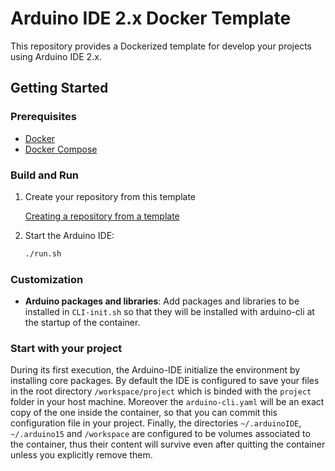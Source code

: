# Arduino IDE 2.x Docker Template

This repository provides a Dockerized template for develop your projects using Arduino IDE 2.x.

## Getting Started

### Prerequisites

- [Docker](https://docs.docker.com/get-docker/)
- [Docker Compose](https://docs.docker.com/compose/install/)

### Build and Run

1. Create your repository from this template

    [Creating a repository from a template](https://docs.github.com/en/repositories/creating-and-managing-repositories/creating-a-repository-from-a-template)

2. Start the Arduino IDE:

    ```bash
    ./run.sh
    ```

### Customization

- **Arduino packages and libraries**: Add packages and libraries to be installed in `CLI-init.sh` so that they will be installed with arduino-cli at the startup of the container.

### Start with your project

During its first execution, the Arduino-IDE initialize the environment by installing core packages. By default the IDE
is configured to save your files in the root directory `/workspace/project` which is binded with the `project` folder in your host machine. Moreover the `arduino-cli.yaml` will be an exact copy of the one inside the container, so that you can commit this configuration file in your project. Finally, the directories `~/.arduinoIDE`, `~/.arduino15` and `/workspace` are configured to be volumes associated to the container, thus their content will survive even after quitting the container unless you explicitly remove them.
